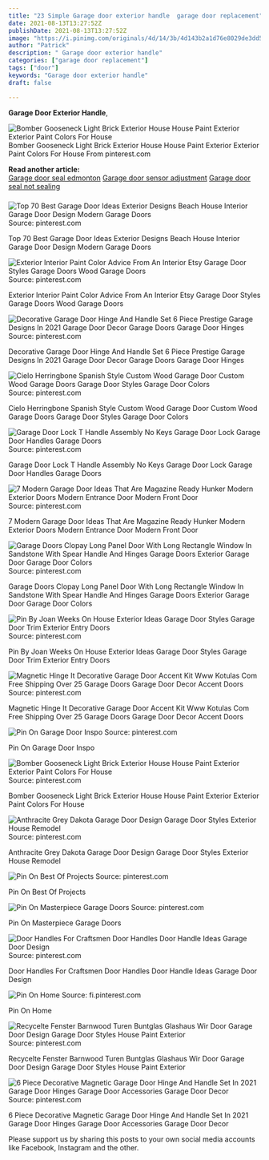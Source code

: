 ```yaml
---
title: "23 Simple Garage door exterior handle  garage door replacement"
date: 2021-08-13T13:27:52Z
publishDate: 2021-08-13T13:27:52Z
image: "https://i.pinimg.com/originals/4d/14/3b/4d143b2a1d76e8029de3dd532f6a061f.jpg"
author: "Patrick"
description: " Garage door exterior handle"
categories: ["garage door replacement"]
tags: ["door"]
keywords: "Garage door exterior handle"
draft: false

---
```

<!-- Head tag Code -->
**Garage Door Exterior Handle**, 

![Bomber Gooseneck Light Brick Exterior House House Paint Exterior Exterior Paint Colors For House](https://i.pinimg.com/736x/ae/80/95/ae8095cacba54362bc4fcfcc9a9333a9.jpg "Bomber Gooseneck Light Brick Exterior House House Paint Exterior Exterior Paint Colors For House")
Bomber Gooseneck Light Brick Exterior House House Paint Exterior Exterior Paint Colors For House From pinterest.com

**Read another article:**  
[Garage door seal edmonton](/garage-door-seal-edmonton/)
[Garage door sensor adjustment](/garage-door-sensor-adjustment/)
[Garage door seal not sealing](/garage-door-seal-not-sealing/)




### 

 


![Top 70 Best Garage Door Ideas Exterior Designs Beach House Interior Garage Door Design Modern Garage Doors](https://i.pinimg.com/736x/f2/1b/52/f21b52803367bed108d3fd958c683d11.jpg "Top 70 Best Garage Door Ideas Exterior Designs Beach House Interior Garage Door Design Modern Garage Doors")
Source: pinterest.com

Top 70 Best Garage Door Ideas Exterior Designs Beach House Interior Garage Door Design Modern Garage Doors  

![Exterior Interior Paint Color Advice From An Interior Etsy Garage Door Styles Garage Doors Wood Garage Doors](https://i.pinimg.com/736x/1d/30/85/1d3085b76b62a3c99859a93db79dadd0.jpg "Exterior Interior Paint Color Advice From An Interior Etsy Garage Door Styles Garage Doors Wood Garage Doors")
Source: pinterest.com

Exterior Interior Paint Color Advice From An Interior Etsy Garage Door Styles Garage Doors Wood Garage Doors  

![Decorative Garage Door Hinge And Handle Set 6 Piece Prestige Garage Designs In 2021 Garage Door Decor Garage Doors Garage Door Hinges](https://i.pinimg.com/736x/c2/7b/cf/c27bcf82486288ba1ce5879160471298.jpg "Decorative Garage Door Hinge And Handle Set 6 Piece Prestige Garage Designs In 2021 Garage Door Decor Garage Doors Garage Door Hinges")
Source: pinterest.com

Decorative Garage Door Hinge And Handle Set 6 Piece Prestige Garage Designs In 2021 Garage Door Decor Garage Doors Garage Door Hinges  

![Cielo Herringbone Spanish Style Custom Wood Garage Door Custom Wood Garage Doors Garage Door Styles Garage Door Colors](https://i.pinimg.com/originals/1c/53/b9/1c53b9606526a522dd5620f4d9c405bd.jpg "Cielo Herringbone Spanish Style Custom Wood Garage Door Custom Wood Garage Doors Garage Door Styles Garage Door Colors")
Source: pinterest.com

Cielo Herringbone Spanish Style Custom Wood Garage Door Custom Wood Garage Doors Garage Door Styles Garage Door Colors  

![Garage Door Lock T Handle Assembly No Keys Garage Door Lock Garage Door Handles Garage Doors](https://i.pinimg.com/originals/bd/ee/c7/bdeec71c2639938033189b28fbb47cbd.jpg "Garage Door Lock T Handle Assembly No Keys Garage Door Lock Garage Door Handles Garage Doors")
Source: pinterest.com

Garage Door Lock T Handle Assembly No Keys Garage Door Lock Garage Door Handles Garage Doors  

![7 Modern Garage Door Ideas That Are Magazine Ready Hunker Modern Exterior Doors Modern Entrance Door Modern Front Door](https://i.pinimg.com/originals/b4/d1/b4/b4d1b4cc305245de3ff4e7b54caf3ca1.png "7 Modern Garage Door Ideas That Are Magazine Ready Hunker Modern Exterior Doors Modern Entrance Door Modern Front Door")
Source: pinterest.com

7 Modern Garage Door Ideas That Are Magazine Ready Hunker Modern Exterior Doors Modern Entrance Door Modern Front Door  

![Garage Doors Clopay Long Panel Door With Long Rectangle Window In Sandstone With Spear Handle And Hinges Garage Doors Exterior Garage Door Garage Door Colors](https://i.pinimg.com/736x/25/68/46/256846e0e86043243c9bff12b3b8eeb2--panel-doors-garage-doors.jpg "Garage Doors Clopay Long Panel Door With Long Rectangle Window In Sandstone With Spear Handle And Hinges Garage Doors Exterior Garage Door Garage Door Colors")
Source: pinterest.com

Garage Doors Clopay Long Panel Door With Long Rectangle Window In Sandstone With Spear Handle And Hinges Garage Doors Exterior Garage Door Garage Door Colors  

![Pin By Joan Weeks On House Exterior Ideas Garage Door Styles Garage Door Trim Exterior Entry Doors](https://i.pinimg.com/736x/31/78/76/3178765a31d318a49ed372f0c64b9275--garage-door-trim-exterior-sliding-doors.jpg "Pin By Joan Weeks On House Exterior Ideas Garage Door Styles Garage Door Trim Exterior Entry Doors")
Source: pinterest.com

Pin By Joan Weeks On House Exterior Ideas Garage Door Styles Garage Door Trim Exterior Entry Doors  

![Magnetic Hinge It Decorative Garage Door Accent Kit Www Kotulas Com Free Shipping Over 25 Garage Doors Garage Door Decor Accent Doors](https://i.pinimg.com/736x/4b/4f/1e/4b4f1e886f27a4da96b2715f8c84b986--steel-garage-door-kits.jpg "Magnetic Hinge It Decorative Garage Door Accent Kit Www Kotulas Com Free Shipping Over 25 Garage Doors Garage Door Decor Accent Doors")
Source: pinterest.com

Magnetic Hinge It Decorative Garage Door Accent Kit Www Kotulas Com Free Shipping Over 25 Garage Doors Garage Door Decor Accent Doors  

![Pin On Garage Door Inspo](https://i.pinimg.com/736x/58/30/ee/5830ee68de51b1988aeedac27a611c27.jpg "Pin On Garage Door Inspo")
Source: pinterest.com

Pin On Garage Door Inspo  

![Bomber Gooseneck Light Brick Exterior House House Paint Exterior Exterior Paint Colors For House](https://i.pinimg.com/736x/ae/80/95/ae8095cacba54362bc4fcfcc9a9333a9.jpg "Bomber Gooseneck Light Brick Exterior House House Paint Exterior Exterior Paint Colors For House")
Source: pinterest.com

Bomber Gooseneck Light Brick Exterior House House Paint Exterior Exterior Paint Colors For House  

![Anthracite Grey Dakota Garage Door Design Garage Door Styles Exterior House Remodel](https://i.pinimg.com/736x/a7/e3/ec/a7e3ec6a50d7ed2c8600fcbc4c18973f--side-panels-dakota.jpg "Anthracite Grey Dakota Garage Door Design Garage Door Styles Exterior House Remodel")
Source: pinterest.com

Anthracite Grey Dakota Garage Door Design Garage Door Styles Exterior House Remodel  

![Pin On Best Of Projects](https://i.pinimg.com/736x/7e/31/ca/7e31ca0a49bf73d60b9b8c0308c6b107.jpg "Pin On Best Of Projects")
Source: pinterest.com

Pin On Best Of Projects  

![Pin On Masterpiece Garage Doors](https://i.pinimg.com/736x/c3/3e/51/c33e516334712d1ac2239c8ac07a6580--garage-door-hinges-single-garage-door.jpg "Pin On Masterpiece Garage Doors")
Source: pinterest.com

Pin On Masterpiece Garage Doors  

![Door Handles For Craftsmen Door Handles Door Handle Ideas Garage Door Design](https://i.pinimg.com/564x/c7/e3/ef/c7e3ef35c551c0dea4983db76d779248.jpg "Door Handles For Craftsmen Door Handles Door Handle Ideas Garage Door Design")
Source: pinterest.com

Door Handles For Craftsmen Door Handles Door Handle Ideas Garage Door Design  

![Pin On Home](https://i.pinimg.com/originals/a6/eb/d3/a6ebd3a4ff6eb3d198d237b633f3369c.png "Pin On Home")
Source: fi.pinterest.com

Pin On Home  

![Recycelte Fenster Barnwood Turen Buntglas Glashaus Wir Door Garage Door Design Garage Door Styles House Paint Exterior](https://i.pinimg.com/originals/d2/4f/09/d24f09696cd6829ac90b1f2c6a481099.jpg "Recycelte Fenster Barnwood Turen Buntglas Glashaus Wir Door Garage Door Design Garage Door Styles House Paint Exterior")
Source: pinterest.com

Recycelte Fenster Barnwood Turen Buntglas Glashaus Wir Door Garage Door Design Garage Door Styles House Paint Exterior  

![6 Piece Decorative Magnetic Garage Door Hinge And Handle Set In 2021 Garage Door Hinges Garage Door Accessories Garage Door Decor](https://i.pinimg.com/originals/4d/14/3b/4d143b2a1d76e8029de3dd532f6a061f.jpg "6 Piece Decorative Magnetic Garage Door Hinge And Handle Set In 2021 Garage Door Hinges Garage Door Accessories Garage Door Decor")
Source: pinterest.com

6 Piece Decorative Magnetic Garage Door Hinge And Handle Set In 2021 Garage Door Hinges Garage Door Accessories Garage Door Decor  

Please support us by sharing this posts to your own social media accounts like Facebook, Instagram and the other.

